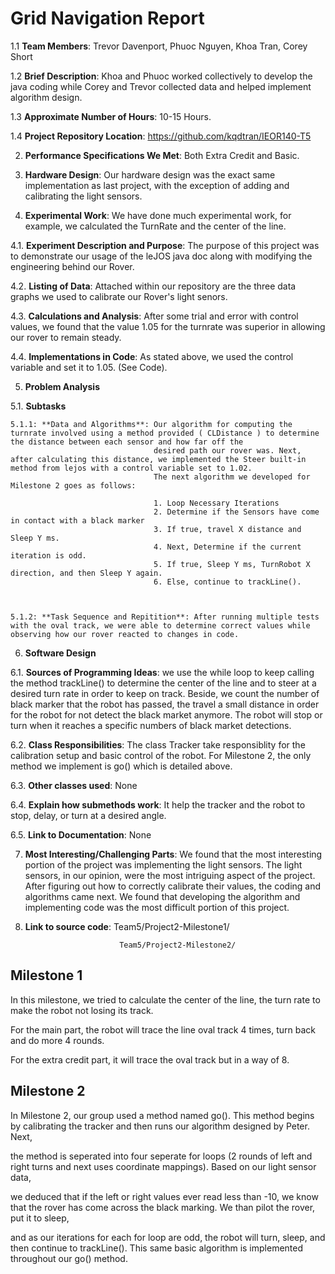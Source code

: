 Grid Navigation Report
======================

1.1 **Team Members**: Trevor Davenport, Phuoc Nguyen, Khoa Tran, Corey Short  

1.2 **Brief Description**: Khoa and Phuoc worked collectively to develop the java coding while Corey and Trevor collected data and helped implement algorithm design. 

1.3 **Approximate Number of Hours**: 10-15 Hours.

1.4 **Project Repository Location**: https://github.com/kqdtran/IEOR140-T5

2. **Performance Specifications We Met**: Both Extra Credit and Basic.

3. **Hardware Design**: Our hardware design was the exact same implementation as last project, with the exception of adding and calibrating the light sensors.

4. **Experimental Work**: We have done much experimental work, for example, we calculated the TurnRate and the center of the line.

  4.1. **Experiment Description and Purpose**: The purpose of this project was to demonstrate our usage of the leJOS java doc along with modifying the engineering behind our Rover.
  
  4.2. **Listing of Data**: Attached within our repository are the three data graphs we used to calibrate our Rover's light senors.
  
  4.3. **Calculations and Analysis**: After some trial and error with control values, we found that the value 1.05 for the turnrate was superior in allowing our rover to remain steady.
  
  4.4. **Implementations in Code**: As stated above, we used the control variable and set it to 1.05. (See Code).
  
5. **Problem Analysis**

  5.1. **Subtasks**
  
    5.1.1: **Data and Algorithms**: Our algorithm for computing the turnrate involved using a method provided ( CLDistance ) to determine the distance between each sensor and how far off the
                                    desired path our rover was. Next, after calculating this distance, we implemented the Steer built-in method from lejos with a control variable set to 1.02.
                                    The next algorithm we developed for Milestone 2 goes as follows: 
                                    
                                    1. Loop Necessary Iterations
                                    2. Determine if the Sensors have come in contact with a black marker
                                    3. If true, travel X distance and Sleep Y ms.
                                    4. Next, Determine if the current iteration is odd.
                                    5. If true, Sleep Y ms, TurnRobot X direction, and then Sleep Y again.
                                    6. Else, continue to trackLine().
                                                                  
                                    
                                    
    5.1.2: **Task Sequence and Repitition**: After running multiple tests with the oval track, we were able to determine correct values while observing how our rover reacted to changes in code.     
    
6. **Software Design**

  6.1. **Sources of Programming Ideas**: we use the while loop to keep calling the method trackLine() to determine the center of the line and to steer at a desired turn rate in order to keep on track.
                                         Beside, we count the number of black marker that the robot has passed, the travel a small distance in order for the robot for not detect the black market anymore.
                                         The robot will stop or turn when it reaches a specific numbers of black market detections.
                                         
  6.2. **Class Responsibilities**: The class Tracker take responsiblity for the calibration setup and basic control of the robot. For Milestone 2, the only method we implement is go() which is detailed above.
  
  6.3. **Other classes used**: None
  
  6.4. **Explain how submethods work**: It help the tracker and the robot to stop, delay, or turn at a desired angle.
  
  6.5. **Link to Documentation**: None
  
7. **Most Interesting/Challenging Parts**: We found that the most interesting portion of the project was implementing the light sensors. The light sensors, in our opinion, were the most intriguing 
                                           aspect of the project. After figuring out how to correctly calibrate their values, the coding and algorithms came next. We found that developing the algorithm 
                                           and implementing code was the most difficult portion of this project.

8. **Link to source code**: Team5/Project2-Milestone1/

                            Team5/Project2-Milestone2/


## Milestone 1

In this milestone, we tried to calculate the center of the line, the turn rate to make the robot not losing its track.

For the main part, the robot will trace the line oval track 4 times, turn back and do more 4 rounds.

For the extra credit part, it will trace the oval track but in a way of 8.



## Milestone 2

In Milestone 2, our group used a method named go(). This method begins by calibrating the tracker and then runs our algorithm designed by Peter. Next,

the method is seperated into four seperate for loops (2 rounds of left and right turns and next uses coordinate mappings). Based on our light sensor data,

we deduced that if the left or right values ever read less than -10, we know that the rover has come across the black marking. We than pilot the rover, put it to sleep,

and as our iterations for each for loop are odd, the robot will turn, sleep, and then continue to trackLine(). This same basic algorithm is implemented throughout our go() method. 
